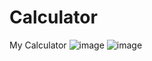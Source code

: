 # Calculator
My Calculator 
![image](https://user-images.githubusercontent.com/88479819/133239687-431dc9e6-5b57-4b5a-8119-363a3e636b8e.png)
![image](https://user-images.githubusercontent.com/88479819/133240645-608bb2f3-8306-4beb-b82a-143c099624d9.png)

